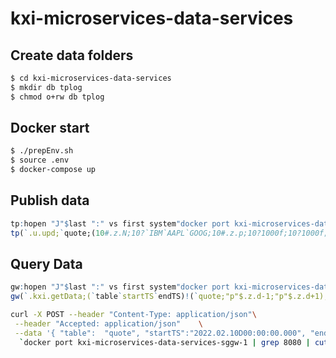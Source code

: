 # kxi-microservices-data-services


## Create data folders 
```bash
$ cd kxi-microservices-data-services
$ mkdir db tplog
$ chmod o+rw db tplog 
```


## Docker start
```bash
$ ./prepEnv.sh
$ source .env
$ docker-compose up
```


## Publish data
```q
tp:hopen "J"$last ":" vs first system"docker port kxi-microservices-data-services-tp-1"
tp(`.u.upd;`quote;(10#.z.N;10?`IBM`AAPL`GOOG;10#.z.p;10?1000f;10?1000f;10?1000;10?1000))
```

## Query Data
```q
gw:hopen "J"$last ":" vs first system"docker port kxi-microservices-data-services-sggw-1"
gw(`.kxi.getData;(`table`startTS`endTS)!(`quote;"p"$.z.d-1;"p"$.z.d+1);`f;(0#`)!())
```

```bash
curl -X POST --header "Content-Type: application/json"\
 --header "Accepted: application/json"    \
 --data '{ "table":  "quote", "startTS":"2022.02.10D00:00:00.000", "endTS":"2023.02.12D00:00:00.000"}'\
  `docker port kxi-microservices-data-services-sggw-1 | grep 8080 | cut -f3 -d " "`"/kxi/getData"
```
